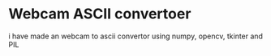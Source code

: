 # Webcam ASCII convertoer
i have made an webcam to ascii convertor using numpy, opencv, tkinter and PIL
